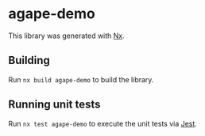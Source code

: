 # agape-demo

This library was generated with [Nx](https://nx.dev).

## Building

Run `nx build agape-demo` to build the library.

## Running unit tests

Run `nx test agape-demo` to execute the unit tests via [Jest](https://jestjs.io).
